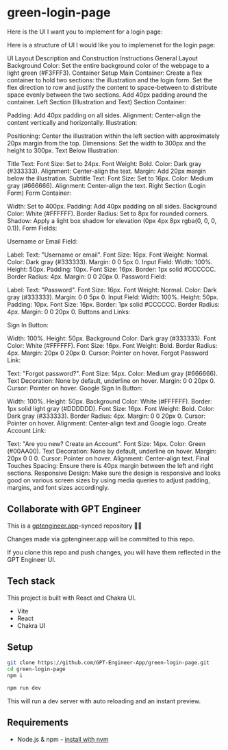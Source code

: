 # green-login-page

Here is the UI I want you to implement for a login page:

Here is a structure of UI I would like you to implemenet for the login page:

UI Layout Description and Construction Instructions
General Layout
Background Color: Set the entire background color of the webpage to a light green (#F3FFF3).
Container Setup
Main Container: Create a flex container to hold two sections: the illustration and the login form. Set the flex direction to row and justify the content to space-between to distribute space evenly between the two sections. Add 40px padding around the container.
Left Section (Illustration and Text)
Section Container:

Padding: Add 40px padding on all sides.
Alignment: Center-align the content vertically and horizontally.
Illustration:

Positioning: Center the illustration within the left section with approximately 20px margin from the top.
Dimensions: Set the width to 300px and the height to 300px.
Text Below Illustration:

Title Text:
Font Size: Set to 24px.
Font Weight: Bold.
Color: Dark gray (#333333).
Alignment: Center-align the text.
Margin: Add 20px margin below the illustration.
Subtitle Text:
Font Size: Set to 16px.
Color: Medium gray (#666666).
Alignment: Center-align the text.
Right Section (Login Form)
Form Container:

Width: Set to 400px.
Padding: Add 40px padding on all sides.
Background Color: White (#FFFFFF).
Border Radius: Set to 8px for rounded corners.
Shadow: Apply a light box shadow for elevation (0px 4px 8px rgba(0, 0, 0, 0.1)).
Form Fields:

Username or Email Field:

Label:
Text: "Username or email".
Font Size: 16px.
Font Weight: Normal.
Color: Dark gray (#333333).
Margin: 0 0 5px 0.
Input Field:
Width: 100%.
Height: 50px.
Padding: 10px.
Font Size: 16px.
Border: 1px solid #CCCCCC.
Border Radius: 4px.
Margin: 0 0 20px 0.
Password Field:

Label:
Text: "Password".
Font Size: 16px.
Font Weight: Normal.
Color: Dark gray (#333333).
Margin: 0 0 5px 0.
Input Field:
Width: 100%.
Height: 50px.
Padding: 10px.
Font Size: 16px.
Border: 1px solid #CCCCCC.
Border Radius: 4px.
Margin: 0 0 20px 0.
Buttons and Links:

Sign In Button:

Width: 100%.
Height: 50px.
Background Color: Dark gray (#333333).
Font Color: White (#FFFFFF).
Font Size: 16px.
Font Weight: Bold.
Border Radius: 4px.
Margin: 20px 0 20px 0.
Cursor: Pointer on hover.
Forgot Password Link:

Text: "Forgot password?".
Font Size: 14px.
Color: Medium gray (#666666).
Text Decoration: None by default, underline on hover.
Margin: 0 0 20px 0.
Cursor: Pointer on hover.
Google Sign In Button:

Width: 100%.
Height: 50px.
Background Color: White (#FFFFFF).
Border: 1px solid light gray (#DDDDDD).
Font Size: 16px.
Font Weight: Bold.
Color: Dark gray (#333333).
Border Radius: 4px.
Margin: 0 0 20px 0.
Cursor: Pointer on hover.
Alignment: Center-align text and Google logo.
Create Account Link:

Text: "Are you new? Create an Account".
Font Size: 14px.
Color: Green (#00AA00).
Text Decoration: None by default, underline on hover.
Margin: 20px 0 0 0.
Cursor: Pointer on hover.
Alignment: Center-align text.
Final Touches
Spacing: Ensure there is 40px margin between the left and right sections.
Responsive Design: Make sure the design is responsive and looks good on various screen sizes by using media queries to adjust padding, margins, and font sizes accordingly.


## Collaborate with GPT Engineer

This is a [gptengineer.app](https://gptengineer.app)-synced repository 🌟🤖

Changes made via gptengineer.app will be committed to this repo.

If you clone this repo and push changes, you will have them reflected in the GPT Engineer UI.

## Tech stack

This project is built with React and Chakra UI.

- Vite
- React
- Chakra UI

## Setup

```sh
git clone https://github.com/GPT-Engineer-App/green-login-page.git
cd green-login-page
npm i
```

```sh
npm run dev
```

This will run a dev server with auto reloading and an instant preview.

## Requirements

- Node.js & npm - [install with nvm](https://github.com/nvm-sh/nvm#installing-and-updating)
